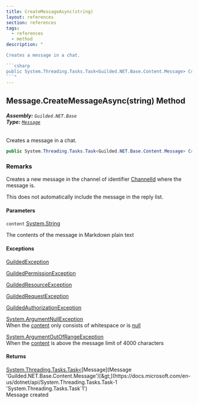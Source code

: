 ```yaml
---
title: CreateMessageAsync(string)
layout: references
section: references
tags:
  - references
  - method
description: "

Creates a message in a chat.

```csharp
public System.Threading.Tasks.Task<Guilded.NET.Base.Content.Message> CreateMessageAsync(string content);
```"
---
```


## Message.CreateMessageAsync(string) Method
###### **Assembly:** `Guilded.NET.Base`<br/>**Type:** [`Message`](Message 'Guilded.NET.Base.Content.Message')

Creates a message in a chat.

```csharp
public System.Threading.Tasks.Task<Guilded.NET.Base.Content.Message> CreateMessageAsync(string content);
```

### Remarks
  
Creates a new message in the channel of identifier [ChannelId](ChannelContent_T,S_.ChannelId 'Guilded.NET.Base.Content.ChannelContent<T,S>.ChannelId') where the message is.  
  
This does not automatically include the message in the reply list.
#### Parameters

<a name='Guilded.NET.Base.Content.Message.CreateMessageAsync(string).content'></a>

`content` [System.String](https://docs.microsoft.com/en-us/dotnet/api/System.String 'System.String')

The contents of the message in Markdown plain text

#### Exceptions

[GuildedException](GuildedException 'Guilded.NET.Base.GuildedException')

[GuildedPermissionException](GuildedPermissionException 'Guilded.NET.Base.GuildedPermissionException')

[GuildedResourceException](GuildedResourceException 'Guilded.NET.Base.GuildedResourceException')

[GuildedRequestException](GuildedRequestException 'Guilded.NET.Base.GuildedRequestException')

[GuildedAuthorizationException](GuildedAuthorizationException 'Guilded.NET.Base.GuildedAuthorizationException')

[System.ArgumentNullException](https://docs.microsoft.com/en-us/dotnet/api/System.ArgumentNullException 'System.ArgumentNullException')  
When the [content](Message.CreateMessageAsync(string)#Guilded.NET.Base.Content.Message.CreateMessageAsync(string).content 'Guilded.NET.Base.Content.Message.CreateMessageAsync(string).content') only consists of whitespace or is [null](https://docs.microsoft.com/en-us/dotnet/csharp/language-reference/keywords/null 'https://docs.microsoft.com/en-us/dotnet/csharp/language-reference/keywords/null')

[System.ArgumentOutOfRangeException](https://docs.microsoft.com/en-us/dotnet/api/System.ArgumentOutOfRangeException 'System.ArgumentOutOfRangeException')  
When the [content](Message.CreateMessageAsync(string)#Guilded.NET.Base.Content.Message.CreateMessageAsync(string).content 'Guilded.NET.Base.Content.Message.CreateMessageAsync(string).content') is above the message limit of 4000 characters

#### Returns
[System.Threading.Tasks.Task&lt;](https://docs.microsoft.com/en-us/dotnet/api/System.Threading.Tasks.Task-1 'System.Threading.Tasks.Task`1')[Message](Message 'Guilded.NET.Base.Content.Message')[&gt;](https://docs.microsoft.com/en-us/dotnet/api/System.Threading.Tasks.Task-1 'System.Threading.Tasks.Task`1')  
Message created